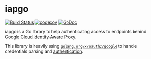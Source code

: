 # iapgo

[![Build Status](https://travis-ci.com/saifulwebid/iapgo.svg?branch=master)](https://travis-ci.com/saifulwebid/iapgo)
[![codecov](https://codecov.io/gh/saifulwebid/iapgo/branch/master/graph/badge.svg)](https://codecov.io/gh/saifulwebid/iapgo)
[![GoDoc](https://godoc.org/github.com/saifulwebid/iapgo?status.svg)](https://godoc.org/github.com/saifulwebid/iapgo)

iapgo is a Go library to help authenticating access to endpoints behind Google [Cloud Identity-Aware Proxy](https://cloud.google.com/iap/).

This library is heavily using [`golang.org/x/oauth2/google`](https://godoc.org/golang.org/x/oauth2/google) to handle credentials parsing and [authentication](https://cloud.google.com/iap/docs/authentication-howto).
